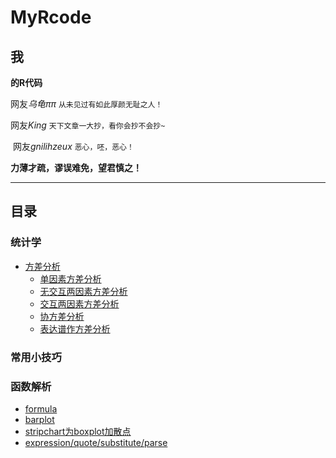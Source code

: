 # MyRcode
## 我
**的R代码**  

  网友*乌龟ππ* `从未见过有如此厚颜无耻之人！`
  
  网友*King* `天下文章一大抄，看你会抄不会抄~`
  
  网友*gnilihzeux* `恶心，呸，恶心！`
  
**力薄才疏，谬误难免，望君慎之！**

---
## 目录  
### 统计学
  
  * [方差分析](https://github.com/gnilihzeux/MyRcode/tree/master/anova)
    - [单因素方差分析](https://github.com/gnilihzeux/MyRcode/blob/master/anova/1examples.one_way_anova.R)
    - [无交互两因素方差分析](https://github.com/gnilihzeux/MyRcode/blob/master/anova/2examples.two_ways_anova_without_interaction.R)
    - [交互两因素方差分析](https://github.com/gnilihzeux/MyRcode/blob/master/anova/3examples.two_ways_anova_with_interaction.R)
    - [协方差分析](https://github.com/gnilihzeux/MyRcode/blob/master/anova/4ancova.R)
    - [表达谱作方差分析](https://github.com/gnilihzeux/MyRcode/blob/master/anova/5expression_profile.R)

  
### 常用小技巧


### 函数解析

  * [formula](https://github.com/gnilihzeux/MyRcode/blob/master/formula.md)
  * [barplot](https://github.com/gnilihzeux/MyRcode/blob/master/barplot.R)
  * [stripchart为boxplot加散点](https://github.com/gnilihzeux/MyRcode/blob/master/stripchart.R)
  * [expression/quote/substitute/parse](https://github.com/gnilihzeux/MyRcode/edit/master/substitute.md)
